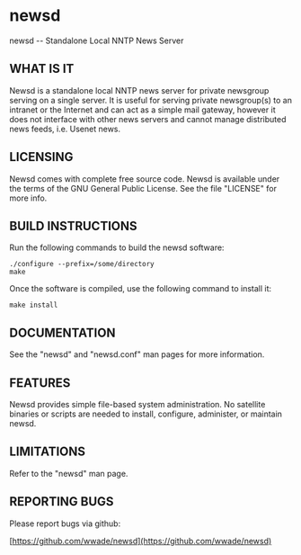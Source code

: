 newsd
=====

newsd -- Standalone Local NNTP News Server

WHAT IS IT
----------
    
Newsd is a standalone local NNTP news server for private newsgroup serving
on a single server.  It is useful for serving private newsgroup(s)
to an intranet or the Internet and can act as a simple mail gateway,
however it does not interface with other news servers and cannot manage
distributed news feeds, i.e. Usenet news.
    

LICENSING
---------

Newsd comes with complete free source code.  Newsd is available under
the terms of the GNU General Public License.  See the file "LICENSE"
for more info.


BUILD INSTRUCTIONS
------------------

Run the following commands to build the newsd software:

    ./configure --prefix=/some/directory
    make

Once the software is compiled, use the following command to install it:

    make install


DOCUMENTATION
-------------

See the "newsd" and "newsd.conf" man pages for more information.


FEATURES
--------

Newsd provides simple file-based system administration.  No satellite
binaries or scripts are needed to install, configure, administer, or
maintain newsd.


LIMITATIONS
-----------
   
Refer to the "newsd" man page.


REPORTING BUGS
--------------

Please report bugs via github:

   [https://github.com/wwade/newsd](https://github.com/wwade/newsd)
